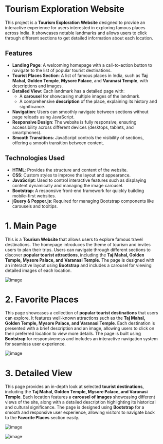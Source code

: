 # Tourism Exploration Website

This project is a **Tourism Exploration Website** designed to provide an interactive experience for users interested in exploring famous places across India. It showcases notable landmarks and allows users to click through different sections to get detailed information about each location.

## Features

- **Landing Page**: A welcoming homepage with a call-to-action button to navigate to the list of popular tourist destinations.
- **Tourist Places Section**: A list of famous places in India, such as **Taj Mahal**, **Golden Temple**, **Mysore Palace**, and **Varanasi Temple**, with descriptions and images.
- **Detailed View**: Each landmark has a detailed page with:
  - A **carousel** for showcasing multiple images of the landmark.
  - A comprehensive **description** of the place, explaining its history and significance.
- **Navigation**: Users can smoothly navigate between sections without page reloads using JavaScript.
- **Responsive Design**: The website is fully responsive, ensuring accessibility across different devices (desktops, tablets, and smartphones).
- **Smooth Transitions**: JavaScript controls the visibility of sections, offering a smooth transition between content.

## Technologies Used

- **HTML**: Provides the structure and content of the website.
- **CSS**: Custom styles to improve the layout and appearance.
- **JavaScript**: Used to control interactive features such as displaying content dynamically and managing the image carousel.
- **Bootstrap**: A responsive front-end framework for quickly building mobile-first websites.
- **jQuery & Popper.js**: Required for managing Bootstrap components like carousels and tooltips.

# 1. Main Page  

This is a **Tourism Website** that allows users to explore famous travel destinations. The homepage introduces the theme of tourism and invites users to plan their trips. Users can navigate through different sections to discover **popular tourist attractions**, including the **Taj Mahal, Golden Temple, Mysore Palace, and Varanasi Temple**. The page is designed with an interactive layout using **Bootstrap** and includes a carousel for viewing detailed images of each location.

![image](https://github.com/user-attachments/assets/0d996cdf-c723-4d01-8b45-b5c1a825c37d)



# 2. Favorite Places 

This page showcases a collection of **popular tourist destinations** that users can explore. It features well-known attractions such as the **Taj Mahal, Golden Temple, Mysore Palace, and Varanasi Temple**. Each destination is presented with a brief description and an image, allowing users to click on their preferred location to view more details. The page is built using **Bootstrap** for responsiveness and includes an interactive navigation system for seamless user experience.


![image](https://github.com/user-attachments/assets/0a14e492-2aa0-4805-9498-145ec8bbd306)


# 3. Detailed View

This page provides an in-depth look at selected **tourist destinations**, including the **Taj Mahal, Golden Temple, Mysore Palace, and Varanasi Temple**. Each location features a **carousel of images** showcasing different views of the site, along with a detailed description highlighting its historical and cultural significance. The page is designed using **Bootstrap** for a smooth and responsive user experience, allowing visitors to navigate back to the **Favorite Places** section easily.

![image](https://github.com/user-attachments/assets/fa925859-f51c-4f5d-80a4-6cd4f15a0cd0)




![image](https://github.com/user-attachments/assets/be4fc8e9-0232-4a8c-b1f4-f2ddb57b9e95)





